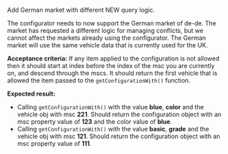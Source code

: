 Add German market with different NEW query logic.

The configurator needs to now support the German market of de-de. The market has requested a different logic for managing conflicts, but we cannot affect the markets already using the configurator. The German market will use the same vehicle data that is currently used for the UK.

**Acceptance criteria:**
If any item applied to the configuration is not allowed then it should start at index before the index of the msc you are currently on, and descend through the mscs. It should return the first vehicle that is allowed the item passed to the ```getConfigurationWith()``` function.

**Expected result:**
- Calling ```getConfigurationWith()``` with the value **blue**, **color** and the vehicle obj with msc **221**. Should return the configuration object with an msc property value of **123** and the color value of **blue**.
- Calling ```getConfigurationWith()``` with the value **basic**, **grade** and the vehicle obj with msc **121**. Should return the configuration object with an msc property value of **111**.
